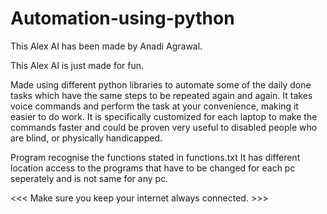 # Automation-using-python

This Alex AI has been made by Anadi Agrawal.

This Alex AI is just made for fun.

Made using different python libraries to automate some of the daily done tasks which have the same steps to be repeated again and again. It takes voice commands and perform the task at your convenience, making it easier to do work. It is specifically customized for each laptop to make the commands faster and could be proven very useful to disabled people who are blind, or physically handicapped.


Program recognise the functions stated in functions.txt
It has different location access to the programs that have to be changed for each pc seperately and is not same for any pc.

<<< Make sure you keep your internet always connected. >>> 
